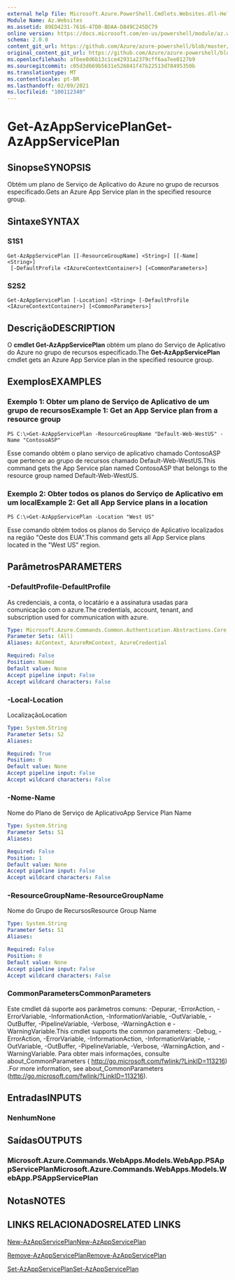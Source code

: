 ```yaml
---
external help file: Microsoft.Azure.PowerShell.Cmdlets.Websites.dll-Help.xml
Module Name: Az.Websites
ms.assetid: 89ED4231-7616-47D0-BDAA-D849C245DC79
online version: https://docs.microsoft.com/en-us/powershell/module/az.websites/get-azappserviceplan
schema: 2.0.0
content_git_url: https://github.com/Azure/azure-powershell/blob/master/src/Websites/Websites/help/Get-AzAppServicePlan.md
original_content_git_url: https://github.com/Azure/azure-powershell/blob/master/src/Websites/Websites/help/Get-AzAppServicePlan.md
ms.openlocfilehash: afbee0d6b13c1ce42931a2379cff6aa7ee0127b9
ms.sourcegitcommit: c05d3d669b5631e526841f47b22513d78495350b
ms.translationtype: MT
ms.contentlocale: pt-BR
ms.lasthandoff: 02/09/2021
ms.locfileid: "100112340"
---
```

# <span data-ttu-id="6c404-101">Get-AzAppServicePlan</span><span class="sxs-lookup"><span data-stu-id="6c404-101">Get-AzAppServicePlan</span></span>

## <span data-ttu-id="6c404-102">Sinopse</span><span class="sxs-lookup"><span data-stu-id="6c404-102">SYNOPSIS</span></span>
<span data-ttu-id="6c404-103">Obtém um plano de Serviço de Aplicativo do Azure no grupo de recursos especificado.</span><span class="sxs-lookup"><span data-stu-id="6c404-103">Gets an Azure App Service plan in the specified resource group.</span></span>

## <span data-ttu-id="6c404-104">Sintaxe</span><span class="sxs-lookup"><span data-stu-id="6c404-104">SYNTAX</span></span>

### <span data-ttu-id="6c404-105">S1</span><span class="sxs-lookup"><span data-stu-id="6c404-105">S1</span></span>
```
Get-AzAppServicePlan [[-ResourceGroupName] <String>] [[-Name] <String>]
 [-DefaultProfile <IAzureContextContainer>] [<CommonParameters>]
```

### <span data-ttu-id="6c404-106">S2</span><span class="sxs-lookup"><span data-stu-id="6c404-106">S2</span></span>
```
Get-AzAppServicePlan [-Location] <String> [-DefaultProfile <IAzureContextContainer>] [<CommonParameters>]
```

## <span data-ttu-id="6c404-107">Descrição</span><span class="sxs-lookup"><span data-stu-id="6c404-107">DESCRIPTION</span></span>
<span data-ttu-id="6c404-108">O **cmdlet Get-AzAppServicePlan** obtém um plano do Serviço de Aplicativo do Azure no grupo de recursos especificado.</span><span class="sxs-lookup"><span data-stu-id="6c404-108">The **Get-AzAppServicePlan** cmdlet gets an Azure App Service plan in the specified resource group.</span></span>

## <span data-ttu-id="6c404-109">Exemplos</span><span class="sxs-lookup"><span data-stu-id="6c404-109">EXAMPLES</span></span>

### <span data-ttu-id="6c404-110">Exemplo 1: Obter um plano de Serviço de Aplicativo de um grupo de recursos</span><span class="sxs-lookup"><span data-stu-id="6c404-110">Example 1: Get an App Service plan from a resource group</span></span>
```
PS C:\>Get-AzAppServicePlan -ResourceGroupName "Default-Web-WestUS" -Name "ContosoASP"
```

<span data-ttu-id="6c404-111">Esse comando obtém o plano serviço de aplicativo chamado ContosoASP que pertence ao grupo de recursos chamado Default-Web-WestUS.</span><span class="sxs-lookup"><span data-stu-id="6c404-111">This command gets the App Service plan named ContosoASP that belongs to the resource group named Default-Web-WestUS.</span></span>

### <span data-ttu-id="6c404-112">Exemplo 2: Obter todos os planos do Serviço de Aplicativo em um local</span><span class="sxs-lookup"><span data-stu-id="6c404-112">Example 2: Get all App Service plans in a location</span></span>
```
PS C:\>Get-AzAppServicePlan -Location "West US"
```

<span data-ttu-id="6c404-113">Esse comando obtém todos os planos do Serviço de Aplicativo localizados na região "Oeste dos EUA".</span><span class="sxs-lookup"><span data-stu-id="6c404-113">This command gets all App Service plans located in the "West US" region.</span></span>

## <span data-ttu-id="6c404-114">Parâmetros</span><span class="sxs-lookup"><span data-stu-id="6c404-114">PARAMETERS</span></span>

### <span data-ttu-id="6c404-115">-DefaultProfile</span><span class="sxs-lookup"><span data-stu-id="6c404-115">-DefaultProfile</span></span>
<span data-ttu-id="6c404-116">As credenciais, a conta, o locatário e a assinatura usadas para comunicação com o azure.</span><span class="sxs-lookup"><span data-stu-id="6c404-116">The credentials, account, tenant, and subscription used for communication with azure.</span></span>

```yaml
Type: Microsoft.Azure.Commands.Common.Authentication.Abstractions.Core.IAzureContextContainer
Parameter Sets: (All)
Aliases: AzContext, AzureRmContext, AzureCredential

Required: False
Position: Named
Default value: None
Accept pipeline input: False
Accept wildcard characters: False
```

### <span data-ttu-id="6c404-117">-Local</span><span class="sxs-lookup"><span data-stu-id="6c404-117">-Location</span></span>
<span data-ttu-id="6c404-118">Localização</span><span class="sxs-lookup"><span data-stu-id="6c404-118">Location</span></span> 

```yaml
Type: System.String
Parameter Sets: S2
Aliases:

Required: True
Position: 0
Default value: None
Accept pipeline input: False
Accept wildcard characters: False
```

### <span data-ttu-id="6c404-119">-Nome</span><span class="sxs-lookup"><span data-stu-id="6c404-119">-Name</span></span>
<span data-ttu-id="6c404-120">Nome do Plano de Serviço de Aplicativo</span><span class="sxs-lookup"><span data-stu-id="6c404-120">App Service Plan Name</span></span>

```yaml
Type: System.String
Parameter Sets: S1
Aliases:

Required: False
Position: 1
Default value: None
Accept pipeline input: False
Accept wildcard characters: False
```

### <span data-ttu-id="6c404-121">-ResourceGroupName</span><span class="sxs-lookup"><span data-stu-id="6c404-121">-ResourceGroupName</span></span>
<span data-ttu-id="6c404-122">Nome do Grupo de Recursos</span><span class="sxs-lookup"><span data-stu-id="6c404-122">Resource Group Name</span></span>

```yaml
Type: System.String
Parameter Sets: S1
Aliases:

Required: False
Position: 0
Default value: None
Accept pipeline input: False
Accept wildcard characters: False
```

### <span data-ttu-id="6c404-123">CommonParameters</span><span class="sxs-lookup"><span data-stu-id="6c404-123">CommonParameters</span></span>
<span data-ttu-id="6c404-124">Este cmdlet dá suporte aos parâmetros comuns: -Depurar, -ErrorAction, -ErrorVariable, -InformationAction, -InformationVariable, -OutVariable, -OutBuffer, -PipelineVariable, -Verbose, -WarningAction e -WarningVariable.</span><span class="sxs-lookup"><span data-stu-id="6c404-124">This cmdlet supports the common parameters: -Debug, -ErrorAction, -ErrorVariable, -InformationAction, -InformationVariable, -OutVariable, -OutBuffer, -PipelineVariable, -Verbose, -WarningAction, and -WarningVariable.</span></span> <span data-ttu-id="6c404-125">Para obter mais informações, consulte about_CommonParameters ( http://go.microsoft.com/fwlink/?LinkID=113216) .</span><span class="sxs-lookup"><span data-stu-id="6c404-125">For more information, see about_CommonParameters (http://go.microsoft.com/fwlink/?LinkID=113216).</span></span>

## <span data-ttu-id="6c404-126">Entradas</span><span class="sxs-lookup"><span data-stu-id="6c404-126">INPUTS</span></span>

### <span data-ttu-id="6c404-127">Nenhum</span><span class="sxs-lookup"><span data-stu-id="6c404-127">None</span></span>

## <span data-ttu-id="6c404-128">Saídas</span><span class="sxs-lookup"><span data-stu-id="6c404-128">OUTPUTS</span></span>

### <span data-ttu-id="6c404-129">Microsoft.Azure.Commands.WebApps.Models.WebApp.PSAppServicePlan</span><span class="sxs-lookup"><span data-stu-id="6c404-129">Microsoft.Azure.Commands.WebApps.Models.WebApp.PSAppServicePlan</span></span>

## <span data-ttu-id="6c404-130">Notas</span><span class="sxs-lookup"><span data-stu-id="6c404-130">NOTES</span></span>

## <span data-ttu-id="6c404-131">LINKS RELACIONADOS</span><span class="sxs-lookup"><span data-stu-id="6c404-131">RELATED LINKS</span></span>

[<span data-ttu-id="6c404-132">New-AzAppServicePlan</span><span class="sxs-lookup"><span data-stu-id="6c404-132">New-AzAppServicePlan</span></span>](./New-AzAppServicePlan.md)

[<span data-ttu-id="6c404-133">Remove-AzAppServicePlan</span><span class="sxs-lookup"><span data-stu-id="6c404-133">Remove-AzAppServicePlan</span></span>](./Remove-AzAppServicePlan.md)

[<span data-ttu-id="6c404-134">Set-AzAppServicePlan</span><span class="sxs-lookup"><span data-stu-id="6c404-134">Set-AzAppServicePlan</span></span>](./Set-AzAppServicePlan.md)


